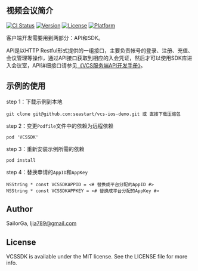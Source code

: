 ## 视频会议简介

[![CI Status](https://img.shields.io/travis/SailorGa/VCSSDK.svg?style=flat)](https://travis-ci.org/SailorGa/VCSSDK)
[![Version](https://img.shields.io/cocoapods/v/VCSSDK.svg?style=flat)](https://cocoapods.org/pods/VCSSDK)
[![License](https://img.shields.io/cocoapods/l/VCSSDK.svg?style=flat)](https://cocoapods.org/pods/VCSSDK)
[![Platform](https://img.shields.io/cocoapods/p/VCSSDK.svg?style=flat)](https://cocoapods.org/pods/VCSSDK)

客户端开发需要用到两部分：API和SDK。

API是以HTTP Restful形式提供的一组接口，主要负责帐号的登录、注册、充值、会议管理等操作，通过API接口获取到相应的入会凭证，然后才可以使用SDK库进入会议室，API详细接口请参见[《VCS服务端API开发手册》](https://www.yuque.com/anyconf/api?#)。

## 示例的使用

step 1：下载示例到本地

```
git clone git@github.com:seastart/vcs-ios-demo.git 或 直接下载压缩包
```

step 2：变更```Podfile```文件中的依赖为远程依赖

```
pod 'VCSSDK'
```

step 3：重新安装示例所需的依赖

```
pod install
```

step 4：替换申请的```AppID```和```AppKey```

```
NSString * const VCSSDKAPPID = <# 替换成平台分配的AppID #>
NSString * const VCSSDKAPPKEY = <# 替换成平台分配的AppKey #>
```

## Author

SailorGa, ljia789@gmail.com

## License

VCSSDK is available under the MIT license. See the LICENSE file for more info.
